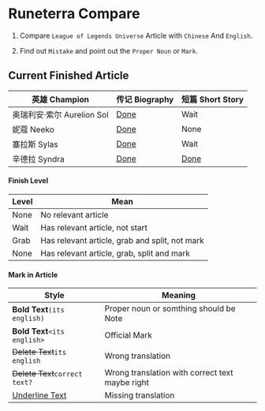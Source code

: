 # Runeterra Compare

1. Compare `League of Legends Universe` Article with `Chinese` And `English`.

2. Find out `Mistake` and point out the `Proper Noun` or `Mark`.

## Current Finished Article
| 英雄 Champion | 传记 Biography | 短篇 Short Story |
| ------- | ------- | ------- |
| 奥瑞利安·索尔 Aurelion Sol | [Done](AurelionSol/Biography.md) | Wait |
| 妮蔻 Neeko | [Done](Neeko/Biography.md) | None |
| 塞拉斯 Sylas | [Done](Sylas/Biography.md) | Wait |
| 辛德拉 Syndra | [Done](Syndra/Biography.md) | [Done](Syndra/ShortStory.md) |

#### Finish Level
| Level | Mean |
| ------- | ------- |
| None | No relevant article
| Wait | Has relevant article, not start
| Grab | Has relevant article, grab and split, not mark
| None | Has relevant article, grab, split and mark

#### Mark in Article
|Style|Meaning|
|-|-|
**Bold Text**`(its english)` | Proper noun or somthing should be Note |
**Bold Text**`<its english>` | Official Mark |
~~Delete Text~~`its english` | Wrong translation
~~Delete Text~~`correct text?` | Wrong translation with correct text maybe right
<u>Underline Text</u> | Missing translation